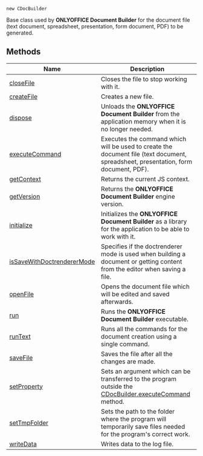 `new CDocBuilder`

Base class used by **ONLYOFFICE Document Builder** for the document file (text document, spreadsheet, presentation, form document, PDF) to be generated.

## Methods

| Name                                                              | Description                                                                                                                         |
| ----------------------------------------------------------------- | ----------------------------------------------------------------------------------------------------------------------------------- |
| [closeFile](closeFile/index.md)                                   | Closes the file to stop working with it.                                                                                            |
| [createFile](createFile/index.md)                                 | Creates a new file.                                                                                                                 |
| [dispose](dispose/index.md)                                       | Unloads the **ONLYOFFICE Document Builder** from the application memory when it is no longer needed.                                |
| [executeCommand](executeCommand/index.md)                         | Executes the command which will be used to create the document file (text document, spreadsheet, presentation, form document, PDF). |
| [getContext](getContext/index.md)                                 | Returns the current JS context.                                                                                                     |
| [getVersion](getVersion/index.md)                                 | Returns the **ONLYOFFICE Document Builder** engine version.                                                                         |
| [initialize](initialize/index.md)                                 | Initializes the **ONLYOFFICE Document Builder** as a library for the application to be able to work with it.                        |
| [isSaveWithDoctrendererMode](isSaveWithDoctrendererMode/index.md) | Specifies if the doctrenderer mode is used when building a document or getting content from the editor when saving a file.          |
| [openFile](openFile/index.md)                                     | Opens the document file which will be edited and saved afterwards.                                                                  |
| [run](run/index.md)                                               | Runs the **ONLYOFFICE Document Builder** executable.                                                                                |
| [runText](runText/index.md)                                       | Runs all the commands for the document creation using a single command.                                                             |
| [saveFile](saveFile/index.md)                                     | Saves the file after all the changes are made.                                                                                      |
| [setProperty](setProperty/index.md)                               | Sets an argument which can be transferred to the program outside the [CDocBuilder.executeCommand](executeCommand/index.md) method.  |
| [setTmpFolder](setTmpFolder/index.md)                             | Sets the path to the folder where the program will temporarily save files needed for the program's correct work.                    |
| [writeData](writeData/index.md)                                   | Writes data to the log file.                                                                                                        |
